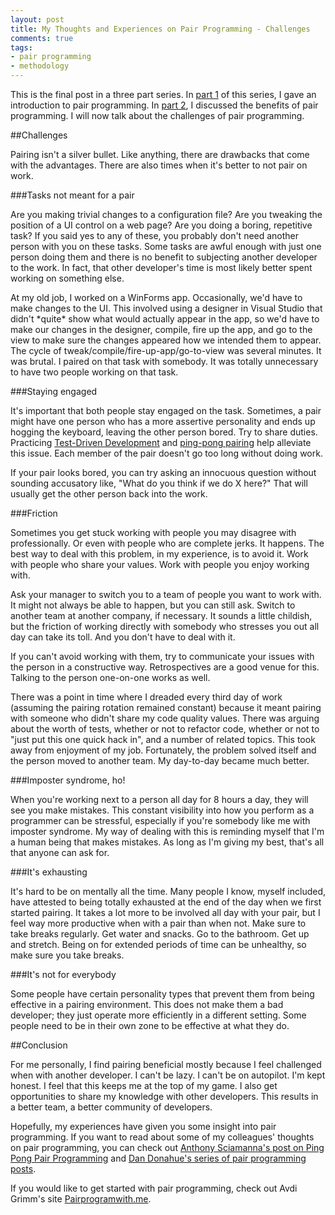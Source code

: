 ```yaml
---
layout: post
title: My Thoughts and Experiences on Pair Programming - Challenges 
comments: true
tags:
- pair programming
- methodology
---
```


This is the final post in a three part series. In [part 1](../10/My-Thoughts-And-Experiences-On-Pair-Programming-Intro.html) of this series, I gave an introduction to pair programming. In [part 2](../11/My-Thoughts-And-Experiences-On-Pair-Programming-Benefits.html), I discussed the benefits of pair programming. I will now talk about the challenges of pair programming.

##Challenges

Pairing isn't a silver bullet. Like anything, there are drawbacks that come with the advantages. There are also times when it's better to not pair on work.

###Tasks not meant for a pair

Are you making trivial changes to a configuration file? Are you tweaking the position of a UI control on a web page?  Are you doing a boring, repetitive task? If you said yes to any of these, you probably don't need another person with you on these tasks. Some tasks are awful enough with just one person doing them and there is no benefit to subjecting another developer to the work. In fact, that other developer's time is most likely better spent working on something else.

At my old job, I worked on a WinForms app. Occasionally, we'd have to make changes to the UI. This involved using a designer in Visual Studio that didn't \*quite\* show what would actually appear in the app, so we'd have to make our changes in the designer, compile, fire up the app, and go to the view to make sure the changes appeared how we intended them to appear. The cycle of tweak/compile/fire-up-app/go-to-view was several minutes. It was brutal. I paired on that task with somebody. It was totally unnecessary to have two people working on that task.

###Staying engaged

It's important that both people stay engaged on the task. Sometimes, a pair might have one person who has a more assertive personality and ends up hogging the keyboard, leaving the other person bored. Try to share duties. Practicing [Test-Driven Development](https://en.wikipedia.org/wiki/Test-driven_development) and [ping-pong pairing](http://c2.com/cgi/wiki?PairProgrammingPingPongPattern) help alleviate this issue. Each member of the pair doesn't go too long without doing work.

If your pair looks bored, you can try asking an innocuous question without sounding accusatory like, "What do you think if we do X here?" That will usually get the other person back into the work.

###Friction

Sometimes you get stuck working with people you may disagree with professionally. Or even with people who are complete jerks. It happens. The best way to deal with this problem, in my experience, is to avoid it. Work with people who share your values. Work with people you enjoy working with.

Ask your manager to switch you to a team of people you want to work with. It might not always be able to happen, but you can still ask. Switch to another team at another company, if necessary. It sounds a little childish, but the friction of working directly with somebody who stresses you out all day can take its toll. And you don't have to deal with it.

If you can't avoid working with them, try to communicate your issues with the person in a constructive way. Retrospectives are a good venue for this. Talking to the person one-on-one works as well.

There was a point in time where I dreaded every third day of work (assuming the pairing rotation remained constant) because it meant pairing with someone who didn't share my code quality values. There was arguing about the worth of tests, whether or not to refactor code, whether or not to "just put this one quick hack in", and a number of related topics. This took away from enjoyment of my job. Fortunately, the problem solved itself and the person moved to another team. My day-to-day became much better.

###Imposter syndrome, ho!

When you're working next to a person all day for 8 hours a day, they will see you make mistakes. This constant visibility into how you perform as a programmer can be stressful, especially if you're somebody like me with imposter syndrome. My way of dealing with this is reminding myself that I'm a human being that makes mistakes. As long as I'm giving my best, that's all that anyone can ask for.

###It's exhausting

It's hard to be on mentally all the time. Many people I know, myself included, have attested to being totally exhausted at the end of the day when we first started pairing. It takes a lot more to be involved all day with your pair, but I feel way more productive when with a pair than when not. Make sure to take breaks regularly. Get water and snacks. Go to the bathroom. Get up and stretch. Being on for extended periods of time can be unhealthy, so make sure you take breaks.

###It's not for everybody

Some people have certain personality types that prevent them from being effective in a pairing environment. This does not make them a bad developer; they just operate more efficiently in a different setting. Some people need to be in their own zone to be effective at what they do.

##Conclusion

For me personally, I find pairing beneficial mostly because I feel challenged when with another developer. I can't be lazy. I can't be on autopilot. I'm kept honest. I feel that this keeps me at the top of my game. I also get opportunities to share my knowledge with other developers. This results in a better team, a better community of developers.

Hopefully, my experiences have given you some insight into pair programming. If you want to read about some of my colleagues' thoughts on pair programming, you can check out [Anthony Sciamanna's post on Ping Pong Pair Programming](http://anthonysciamanna.com/2015/04/18/ping-pong-pair-programming.html) and [Dan Donahue's series of pair programming posts](http://dandonahue.net/2013/11/20/my-thoughts-on-pair-programming-intro.html).

If you would like to get started with pair programming, check out Avdi Grimm's site [Pairprogramwith.me](http://www.pairprogramwith.me/).
